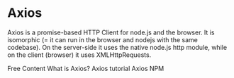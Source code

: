 # Axios

Axios is a promise-based HTTP Client for node.js and the browser. It is isomorphic (= it can run in the browser and nodejs with the same codebase). On the server-side it uses the native node.js http module, while on the client (browser) it uses XMLHttpRequests.

<ResourceGroupTitle>Free Content</ResourceGroupTitle>
<BadgeLink colorScheme='blue' badgeText='Official Website' href='https://axios-http.com/docs/intro'>What is Axios?</BadgeLink>
<BadgeLink colorScheme='yellow' badgeText='Read' href='https://zetcode.com/javascript/axios/'>Axios tutorial</BadgeLink>
<BadgeLink colorScheme='yellow' badgeText='Read' href='https://www.npmjs.com/package/axios'>Axios NPM</BadgeLink>
